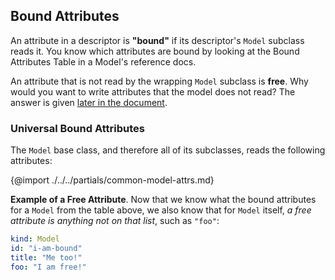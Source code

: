 ## Bound Attributes

An attribute in a descriptor is **"bound"** if its descriptor's `Model` subclass reads it. You know
which attributes are bound by looking at the Bound Attributes Table in a Model's reference docs.

An attribute that is not read by the wrapping `Model` subclass is **free**. Why would you want
to write attributes that the model does not read? The answer is given
[later in the document](#self-referencing-with-getself).
 
### Universal Bound Attributes

The `Model` base class, and therefore all of its subclasses, 
reads the following attributes:

{@import ./../../partials/common-model-attrs.md}


**Example of a Free Attribute**. Now that we know what the bound attributes for 
a `Model` from the table above, we also know that for `Model` itself, 
_a free attribute is anything not on that list_, such as `"foo"`:
```yaml
kind: Model
id: "i-am-bound"
title: "Me too!"
foo: "I am free!"
```

